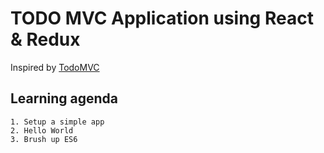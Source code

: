 # TODO MVC Application using React & Redux

Inspired by [TodoMVC](http://todomvc.com/)

## Learning agenda
    1. Setup a simple app
    2. Hello World
    3. Brush up ES6